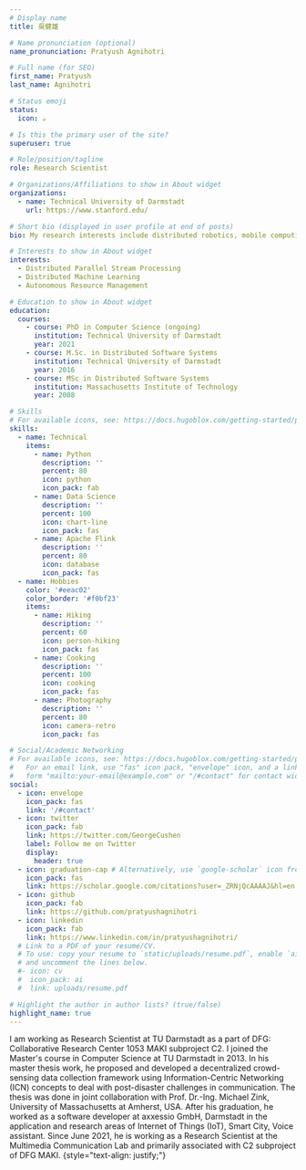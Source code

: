 ```yaml
---
# Display name
title: 吳健雄

# Name pronunciation (optional)
name_pronunciation: Pratyush Agnihotri

# Full name (for SEO)
first_name: Pratyush
last_name: Agnihotri

# Status emoji
status:
  icon: ☕️

# Is this the primary user of the site?
superuser: true

# Role/position/tagline
role: Research Scientist

# Organizations/Affiliations to show in About widget
organizations:
  - name: Technical University of Darmstadt
    url: https://www.stanford.edu/

# Short bio (displayed in user profile at end of posts)
bio: My research interests include distributed robotics, mobile computing and programmable matter.

# Interests to show in About widget
interests:
  - Distributed Parallel Stream Processing
  - Distributed Machine Learning 
  - Autonomous Resource Management

# Education to show in About widget
education:
  courses:
    - course: PhD in Computer Science (ongoing)
      institution: Technical University of Darmstadt
      year: 2021
    - course: M.Sc. in Distributed Software Systems
      institution: Technical University of Darmstadt
      year: 2016
    - course: MSc in Distributed Software Systems
      institution: Massachusetts Institute of Technology
      year: 2008

# Skills
# For available icons, see: https://docs.hugoblox.com/getting-started/page-builder/#icons
skills:
  - name: Technical
    items:
      - name: Python
        description: ''
        percent: 80
        icon: python
        icon_pack: fab
      - name: Data Science
        description: ''
        percent: 100
        icon: chart-line
        icon_pack: fas
      - name: Apache Flink
        description: ''
        percent: 80
        icon: database
        icon_pack: fas
  - name: Hobbies
    color: '#eeac02'
    color_border: '#f0bf23'
    items:
      - name: Hiking
        description: ''
        percent: 60
        icon: person-hiking
        icon_pack: fas
      - name: Cooking
        description: ''
        percent: 100
        icon: cooking
        icon_pack: fas
      - name: Photography
        description: ''
        percent: 80
        icon: camera-retro
        icon_pack: fas

# Social/Academic Networking
# For available icons, see: https://docs.hugoblox.com/getting-started/page-builder/#icons
#   For an email link, use "fas" icon pack, "envelope" icon, and a link in the
#   form "mailto:your-email@example.com" or "/#contact" for contact widget.
social:
  - icon: envelope
    icon_pack: fas
    link: '/#contact'
  - icon: twitter
    icon_pack: fab
    link: https://twitter.com/GeorgeCushen
    label: Follow me on Twitter
    display:
      header: true
  - icon: graduation-cap # Alternatively, use `google-scholar` icon from `ai` icon pack
    icon_pack: fas
    link: https://scholar.google.com/citations?user=_ZRNjQcAAAAJ&hl=en
  - icon: github
    icon_pack: fab
    link: https://github.com/pratyushagnihotri
  - icon: linkedin
    icon_pack: fab
    link: https://www.linkedin.com/in/pratyushagnihotri/
  # Link to a PDF of your resume/CV.
  # To use: copy your resume to `static/uploads/resume.pdf`, enable `ai` icons in `params.yaml`,
  # and uncomment the lines below.
  #- icon: cv
  #  icon_pack: ai
  #  link: uploads/resume.pdf

# Highlight the author in author lists? (true/false)
highlight_name: true
---
```


I am working as Research Scientist at TU Darmstadt as a part of DFG: Collaborative Research Center 1053 MAKI subproject C2. I joined the Master's course in Computer Science at TU Darmstadt in 2013. In his master thesis work, he proposed and developed a decentralized crowd-sensing data collection framework using Information-Centric Networking (ICN) concepts to deal with post-disaster challenges in communication. The thesis was done in joint collaboration with Prof. Dr.-Ing. Michael Zink, University of Massachusetts at Amherst, USA. After his graduation, he worked as a software developer at axxessio GmbH, Darmstadt in the application and research areas of Internet of Things (IoT), Smart City, Voice assistant. Since June 2021, he is working as a Research Scientist at the Multimedia Communication Lab and primarily associated with  C2 subproject of DFG MAKI.
{style="text-align: justify;"}
